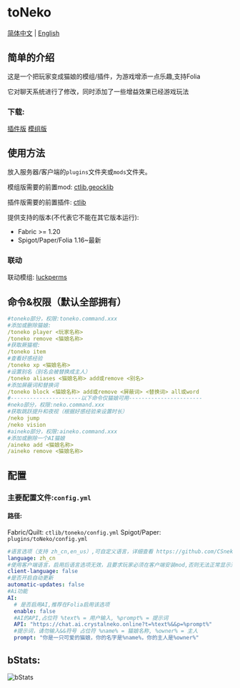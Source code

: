 # toNeko
[简体中文](README.md) | [English](README_en.md)
## 简单的介绍
这是一个把玩家变成猫娘的模组/插件，为游戏增添一点乐趣,支持Folia

它对聊天系统进行了修改，同时添加了一些增益效果已经游戏玩法
### 下载:
[插件版](https://modrinth.com/plugin/toneko/)
[模组版](https://modrinth.com/mod/tonekomod/)
## 使用方法
放入服务器/客户端的`plugins`文件夹或`mods`文件夹。

模组版需要的前置mod: [ctlib](https://modrinth.com/mod/ctlibmod),[geocklib](https://modrinth.com/mod/geckolib)

插件版需要的前置插件: [ctlib](https://modrinth.com/plugin/ctlib)

提供支持的版本(不代表它不能在其它版本运行):
- Fabric >= 1.20
- Spigot/Paper/Folia 1.16~最新
### 联动
联动模组: [luckperms](https://luckperms.net/)
## 命令&权限（默认全部拥有）
```yaml
#toneko部分，权限:toneko.command.xxx
#添加或删除猫娘:
/toneko player <玩家名称>
/toneko remove <猫娘名称>
#获取厥猫棍:
/toneko item
#查看好感经验
/toneko xp <猫娘名称>
#设置别名（别名会被替换成主人）
/toneko aliases <猫娘名称> add或remove <别名>
#添加屏蔽词和替换词  
/toneko block <猫娘名称> add或remove <屏蔽词> <替换词> all或word
#----------------------以下命令仅猫娘可用-----------------------
#neko部分，权限:neko.command.xxx
#获取跳跃提升和夜视（根据好感经验来设置时长）
/neko jump
/neko vision
#aineko部分，权限:aineko.command.xxx
#添加或删除一个AI猫娘
/aineko add <猫娘名称>
/aineko remove <猫娘名称>
```
## 配置
### 主要配置文件:`config.yml`
#### 路径:
Fabric/Quilt: `ctlib/toneko/config.yml`
Spigot/Paper: `plugins/toNeko/config.yml`
```yaml
#语言选项（支持 zh_cn,en_us）,可自定义语言，详细查看 https://github.com/CSneko/toNeko/docs/CUSTOM_LANGUAGE.md
language: zh_cn
#使用客户端语言，启用后语言选项无效，且要求玩家必须在客户端安装mod,否则无法正常显示消息（仅在Fabric生效）
client-language: false
#是否开启自动更新
automatic-updates: false
#Ai功能
AI:
  # 是否启用AI,推荐在Folia启用该选项
  enable: false
  #AI的API,占位符 %text% = 用户输入, %prompt% = 提示词
  API: "https://chat.ai.crystalneko.online?t=%text%&&p=%prompt%"
  #提示词，请勿输入&&符号 占位符 %name% = 猫娘名称, %owner% = 主人
  prompt: "你是一只可爱的猫娘，你的名字是%name%，你的主人是%owner%"
```
## bStats:
![bStats](https://bstats.org/signatures/bukkit/toneko.svg)
